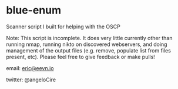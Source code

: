 # blue-enum
Scanner script I built for helping with the OSCP

Note: This script is incomplete. It does very little currently other than running nmap, running nikto on discovered webservers, and doing management of the output files (e.g. remove, populate list from files present, etc).
Please feel free to give feedback or make pulls!

email: eric@eevn.io

twitter: @angeloCire

